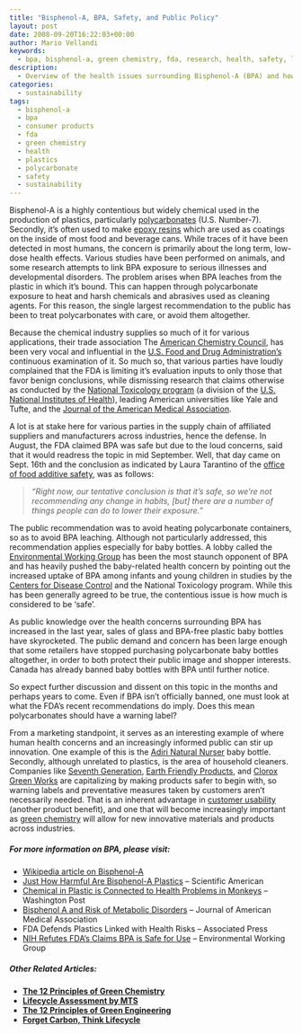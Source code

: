 ```yaml
---
title: "Bisphenol-A, BPA, Safety, and Public Policy"
layout: post
date: 2008-09-20T16:22:03+00:00
author: Mario Vellandi
keywords:
  - bpa, bisphenol-a, green chemistry, fda, research, health, safety, legislation, consumer products, studies, polycarbonate, plastics
description:
  - Overview of the health issues surrounding Bisphenol-A (BPA) and how the FDA is handling investigation into its safety, available research, and recommendations given.
categories:
  - sustainability
tags:
  - bisphenol-a
  - bpa
  - consumer products
  - fda
  - green chemistry
  - health
  - plastics
  - polycarbonate
  - safety
  - sustainability
---
```

Bisphenol-A is a highly contentious but widely chemical used in the production of plastics, particularly <a rel="nofollow" title="wikipedia article on polycarbonates" href="http://en.wikipedia.org/wiki/Polycarbonate">polycarbonates</a> (U.S. Number-7). Secondly, it&#8217;s often used to make <a rel="nofollow" title="wikipedia article on epoxy resins" href="http://en.wikipedia.org/wiki/Epoxy_resin">epoxy resins</a> which are used as coatings on the inside of most food and beverage cans. While traces of it have been detected in most humans, the concern is primarily about the long term, low-dose health effects. Various studies have been performed on animals, and some research attempts to link BPA exposure to serious illnesses and developmental disorders. The problem arises when BPA leaches from the plastic in which it&#8217;s bound. This can happen through polycarbonate exposure to heat and harsh chemicals and abrasives used as cleaning agents. For this reason, the single largest recommendation to the public has been to treat polycarbonates with care, or avoid them altogether.

Because the chemical industry supplies so much of it for various applications, their trade association The <a title="american chemistry council website" rel="nofollow" href="http://www.americanchemistry.com/">American Chemistry Council</a>, has been very vocal and influential in the <a title="food and drug administration" rel="nofollow" href="http://www.fda.gov/">U.S. Food and Drug Administration&#8217;s</a> continuous examination of it. So much so, that various parties have loudly complained that the FDA is limiting it&#8217;s evaluation inputs to only those that favor benign conclusions, while dismissing research that claims otherwise as conducted by the <a rel="nofollow" title="national toxicology program of the national institutes of health" href="http://ntp.niehs.nih.gov/">National Toxicology program</a> (a division of the <a rel="nofollow" title="national institutes for health" href="http://www.nih.gov/">U.S. National Institutes of Health</a>), leading American universities like Yale and Tufte, and the <a rel="nofollow" title="Journal of the American Medical Association" href="http://jama.ama-assn.org/">Journal of the American Medical Association</a>.

A lot is at stake here for various parties in the supply chain of affiliated suppliers and manufacturers across industries, hence the defense. In August, the FDA claimed BPA was safe but due to the loud concerns, said that it would readress the topic in mid September. Well, that day came on Sept. 16th and the conclusion as indicated by Laura Tarantino of the <a rel="nofollow" title="fda center for food safety and applied nutrition" href="http://www.cfsan.fda.gov/">office of food additive safety</a>, was as follows:

> _&#8220;Right now, our tentative conclusion is that it&#8217;s safe, so we&#8217;re not recommending any change in habits, [but] there are a number of things people can do to lower their exposure.&#8221;_

The public recommendation was to avoid heating polycarbonate containers, so as to avoid BPA leaching. Although not particularly addressed, this recommendation applies especially for baby bottles. A lobby called the <a title="Environmental Working Group website" rel="nofollow" href="http://www.ewg.org/">Environmental Working Group</a> has been the most staunch opponent of BPA and has heavily pushed the baby-related health concern by pointing out the increased uptake of BPA among infants and young children in studies by the <a rel="nofollow" title="http://www.cdc.gov/" href="http://www.cdc.gov/">Centers for Disease Control</a> and the National Toxicology program. While this has been generally agreed to be true, the contentious issue is how much is considered to be &#8216;safe&#8217;.

As public knowledge over the health concerns surrounding BPA has increased in the last year, sales of glass and BPA-free plastic baby bottles have skyrocketed. The public demand and concern has been large enough that some retailers have stopped purchasing polycarbonate baby bottles altogether, in order to both protect their public image and shopper interests. Canada has already banned baby bottles with BPA until further notice.

So expect further discussion and dissent on this topic in the months and perhaps years to come. Even if BPA isn&#8217;t officially banned, one must look at what the FDA&#8217;s recent recommendations do imply. Does this mean polycarbonates should have a warning label?

From a marketing standpoint, it serves as an interesting example of where human health concerns and an increasingly informed public can stir up innovation. One example of this is the [Adiri Natural Nurser](../the-adiri-natural-nurser-leveraging-health-design/ "adiri natural nurser baby bottle article on melodies in marketing") baby bottle. Secondly, although unrelated to plastics, is the area of household cleaners. Companies like <a title="Seventh Generation wesbite" rel="nofollow" href="http://www.seventhgeneration.com/">Seventh Generation</a>, <a title="Earth Friendly Products website" rel="nofollow" href="http://www.ecos.com/">Earth Friendly Products</a>, and <a title="Clorox Green Works website" rel="nofollow" href="http://www.greenworkspresskit.com/">Clorox Green Works</a> are capitalizing by making products safer to begin with, so warning labels and preventative measures taken by customers aren&#8217;t necessarily needed. That is an inherent advantage in <a rel="nofollow" title="wikipedia article on usability" href="http://en.wikipedia.org/wiki/Usability">customer usability</a> (another product benefit), and one that will become increasingly important as <a rel="nofollow" title="wikipedia article on green chemistry" href="http://en.wikipedia.org/wiki/Green_chemistry">green chemistry</a> will allow for new innovative materials and products across industries.

##### For more information on BPA, please visit:

  * <a rel="nofollow" title="wikipedia article on bpa" href="http://en.wikipedia.org/wiki/Bisphenol-A">Wikipedia article on Bisphenol-A</a>
  * <a rel="nofollow" title="scientific american article on bpa plastics" href="http://www.sciam.com/article.cfm?id=just-how-harmful-are-bisphenol-a-plastics">Just How Harmful Are Bisphenol-A Plastics</a> &#8211; Scientific American
  * <a rel="nofollow" title="bpa linked to monkey health problems, research by Yale university" href="http://www.washingtonpost.com/wp-dyn/content/article/2008/09/03/AR2008090303397.html">Chemical in Plastic is Connected to Health Problems in Monkeys</a> &#8211; Washington Post
  * <a rel="nofollow" title="bpa article by journal of american medical association" href="http://jama.ama-assn.org/cgi/content/full/300/11/1353">Bisphenol A and Risk of Metabolic Disorders</a> &#8211; Journal of American Medical Association
  * FDA Defends Plastics Linked with Health Risks &#8211; Associated Press
  * <a rel="nofollow" title="ewg article on national toxicology program by the national institutes of health, dismisses fda claims that bpa is safe" href="http://www.ewg.org/node/27075">NIH Refutes FDA&#8217;s Claims BPA is Safe for Use</a> &#8211; Environmental Working Group

##### **Other Related Articles:**

  * **[The 12 Principles of Green Chemistry](../the-12-principles-of-green-chemistry/ "twelve green chemistry principles")**
  * **<a title="mts sustainable products video training seminar" href="../life-cycle-analysis-by-mts/">Lifecycle Assessment by MTS</a>**
  * __<a title="twelve green engineering principles" href="../the-12-principles-of-green-engineering/">The 12 Principles of Green Engineering</a>__
  * **<a title="the role of carbon in a comprehensive life cycle assessment " href="../forget-carbon-think-life-cycle/">Forget Carbon, Think Lifecycle</a>**
